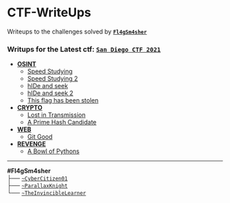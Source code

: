 # CTF-WriteUps
Writeups to the challenges solved by [**`Fl4gSm4sher`**](https://ctftime.org/team/154733#.YJiTsdI3hpQ.link)


### Writups for the Latest ctf: [`San Diego CTF 2021`](https://sdc.tf/)
- [**OSINT**](San%20Diego%20CTF%202021/OSINT/)
  * [Speed Studying](San%20Diego%20CTF%202021/OSINT/Speed%20Studying/)
  * [Speed Studying 2](San%20Diego%20CTF%202021/OSINT/Speed%20Studying%202/)
  * [hIDe and seek](San%20Diego%20CTF%202021/OSINT/hIDe%20and%20seek/)
  * [hIDe and seek 2](San%20Diego%20CTF%202021/OSINT/hIDe%20and%20seek%202/)
  * [This flag has been stolen](San%20Diego%20CTF%202021/OSINT/This%20flag%20has%20been%20stolen/)
- [**CRYPTO**](San%20Diego%20CTF%202021/CRYPTO/)
  * [Lost in Transmission](San%20Diego%20CTF%202021/CRYPTO/Lost%20in%20Transmission/)
  * [A Prime Hash Candidate](San%20Diego%20CTF%202021/CRYPTO/A%20Prime%20Hash%20Candidate/)
- [**WEB**](San%20Diego%20CTF%202021/WEB/)
  * [Git Good](San%20Diego%20CTF%202021/WEB/Git%20Good/)
- [**REVENGE**](San%20Diego%20CTF%202021/REVENGE/)
  * [A Bowl of Pythons](San%20Diego%20CTF%202021/REVENGE/A%20Bowl%20of%20Pythons/)


______
**#Fl4gSm4sher**<br>
├── [`~CyberCitizen01`](https://github.com/CyberCitizen01)<br>
├── [`~ParallaxKnight`](https://github.com/ParallaxKnight)<br>
└── [`~TheInvincibleLearner`](https://github.com/TheInvincibleLearner)<br>

  
